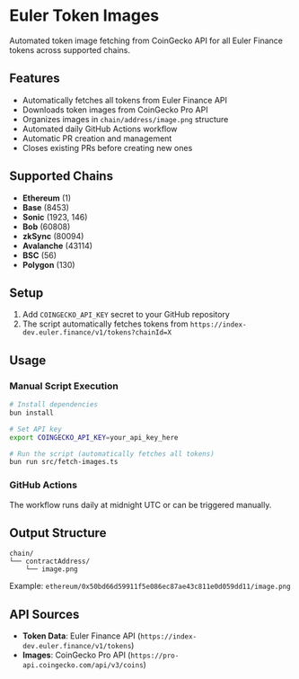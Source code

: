 # Euler Token Images

Automated token image fetching from CoinGecko API for all Euler Finance tokens across supported chains.

## Features

- Automatically fetches all tokens from Euler Finance API
- Downloads token images from CoinGecko Pro API
- Organizes images in `chain/address/image.png` structure
- Automated daily GitHub Actions workflow
- Automatic PR creation and management
- Closes existing PRs before creating new ones

## Supported Chains

- **Ethereum** (1)
- **Base** (8453)
- **Sonic** (1923, 146)
- **Bob** (60808)
- **zkSync** (80094)
- **Avalanche** (43114)
- **BSC** (56)
- **Polygon** (130)

## Setup

1. Add `COINGECKO_API_KEY` secret to your GitHub repository
2. The script automatically fetches tokens from `https://index-dev.euler.finance/v1/tokens?chainId=X`

## Usage

### Manual Script Execution

```bash
# Install dependencies
bun install

# Set API key
export COINGECKO_API_KEY=your_api_key_here

# Run the script (automatically fetches all tokens)
bun run src/fetch-images.ts
```

### GitHub Actions

The workflow runs daily at midnight UTC or can be triggered manually.

## Output Structure

```
chain/
└── contractAddress/
    └── image.png
```

Example: `ethereum/0x50bd66d59911f5e086ec87ae43c811e0d059dd11/image.png`

## API Sources

- **Token Data**: Euler Finance API (`https://index-dev.euler.finance/v1/tokens`)
- **Images**: CoinGecko Pro API (`https://pro-api.coingecko.com/api/v3/coins`)